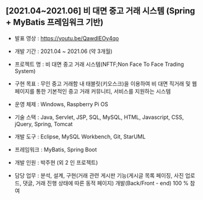 ## [2021.04~2021.06] 비 대면 중고 거래 시스템 (Spring + MyBatis 프레임워크 기반)

* 발표 영상 : https://youtu.be/QawdIEOy4qo

* 개발 기간 : 2021.04 ~ 2021.06 (약 3개월)

* 프로젝트 명 : 비 대면 중고 거래 시스템(NFTF;Non Face To Face Trading System)

* 구현 목표	: 무인 중고 거래함 내 태블릿(키오스크)을 이용하여 비 대면 직거래 및 웹 페이지를 통한 기본적인 중고 거래 커뮤니티, 서비스를 지원하는 시스템 

* 운영 체제 : Windows, Raspberry Pi OS

* 기술 스택	: Java, Servlet, JSP, SQL, MySQL, HTML, Javascript, CSS, jQuery, Spring, Tomcat

* 개발 도구	: Eclipse, MySQL Workbench, Git, StarUML

* 프레임워크 : MyBatis, Spring Boot

* 개발 인원	: 박주현 (외 2 인 프로젝트)

* 담당 업무	: 분석, 설계, 구현(거래 관련 게시판 기능(게시글 목록 페이징, 사진 업로드, 댓글, 거래 진행 상태에 따른 동적 페이지) 개발(Back/Front - end) 100 % 참여
